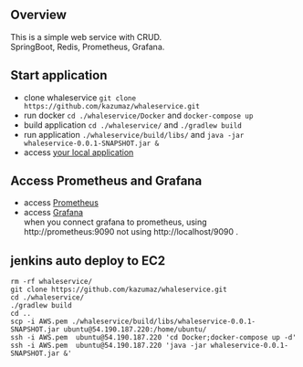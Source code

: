 ## Overview
This is a simple web service with CRUD.<br>
SpringBoot, Redis, Prometheus, Grafana.

## Start application
* clone whaleservice `git clone https://github.com/kazumaz/whaleservice.git`
* run docker `cd ./whaleservice/Docker` and `docker-compose up`
* build application `cd ./whaleservice/` and `./gradlew build`
* run application `./whaleservice/build/libs/` and `java -jar whaleservice-0.0.1-SNAPSHOT.jar &`
* access [your local application](http://localhost:8080/players) 

## Access Prometheus and Grafana
* access [Prometheus](http://localhost:9090/)
* access [Grafana](http://localhost:3000/)<br>
when you connect grafana to prometheus, using http://prometheus:9090 not using http://localhost/9090 .

## jenkins auto deploy to EC2
```
rm -rf whaleservice/
git clone https://github.com/kazumaz/whaleservice.git
cd ./whaleservice/
./gradlew build
cd ..
scp -i AWS.pem ./whaleservice/build/libs/whaleservice-0.0.1-SNAPSHOT.jar ubuntu@54.190.187.220:/home/ubuntu/
ssh -i AWS.pem  ubuntu@54.190.187.220 'cd Docker;docker-compose up -d'
ssh -i AWS.pem  ubuntu@54.190.187.220 'java -jar whaleservice-0.0.1-SNAPSHOT.jar &'
```
